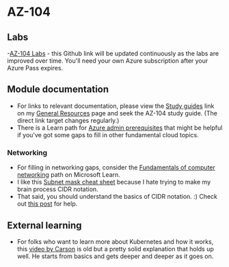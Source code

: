 # AZ-104
## Labs
-[AZ-104 Labs](https://microsoftlearning.github.io/AZ-104-MicrosoftAzureAdministrator/) - this Github link will be updated continuously as the labs are improved over time. You'll need your own Azure subscription after your Azure Pass expires.

## Module documentation
- For links to relevant documentation, please view the [Study guides](https://aka.ms/ESIStudyGuides) link on my  [General Resources](https://github.com/ginnielizz/ESILearnerResources/blob/main/GeneralResources.md) page and seek the AZ-104 study guide. (The direct link target changes regularly.)
-  There is a Learn path for [Azure admin prerequisites](https://docs.microsoft.com/en-us/learn/paths/azure-administrator-prerequisites/) that might be helpful if you've got some gaps to fill in other fundamental cloud topics.

### Networking
- For filling in networking gaps, consider the [Fundamentals of computer networking](https://docs.microsoft.com/en-us/learn/modules/network-fundamentals/) path on Microsoft Learn.
- I like this [Subnet mask cheat sheet](https://cnes.com/subnets.html) because I hate trying to make my brain process CIDR notation.
- That said, you should understand the basics of CIDR notation. :) Check out [this post](https://techcommunity.microsoft.com/t5/itops-talk-blog/configuring-azure-virtual-network-subnets-with-cidr-notation/ba-p/2047809) for help.

## External learning
- For folks who want to learn more about Kubernetes and how it works, this [video by Carson](https://vimeo.com/245778144/4d1d597c5e) is old but a pretty solid explanation that holds up well. He starts from basics and gets deeper and deeper as it goes on.
